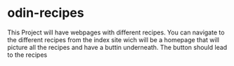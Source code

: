 # odin-recipes

This Project will have webpages with different recipes. You can navigate to the different recipes from the index site wich will be a homepage that will picture all the recipes and have a buttin underneath. The button should lead to the recipes 
